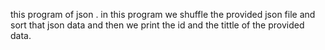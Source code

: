 this program of json .
in this program we shuffle the provided json file and sort that json data and 
then we print the id and the tittle of the provided data.
